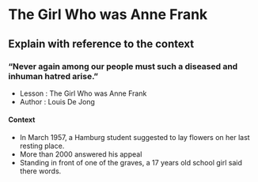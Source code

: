 # The Girl Who was Anne Frank
## Explain with reference to the context
### “Never again among our people must such a diseased and inhuman hatred arise.”
* Lesson : The Girl Who was Anne Frank
* Author : Louis De Jong
#### Context
* In March 1957, a Hamburg student suggested to lay flowers on her last resting place.
* More than 2000 answered his appeal
* Standing in front of one of the graves, a 17 years old school girl said there words.
